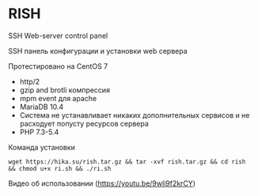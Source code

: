 # RISH
SSH Web-server control panel

SSH панель конфигурации и установки web сервера 

Протестировано на CentOS 7

* http/2
* gzip and brotli компрессия
* mpm event для apache
* MariaDB 10.4
* Система не устанавливает никаких дополнительных сервисов и не расходует попусту ресурсов сервера
* PHP 7.3-5.4

Команда установки

    wget https://hika.su/rish.tar.gz && tar -xvf rish.tar.gz && cd rish  && chmod u+x ri.sh && ./ri.sh

Видео об использовании
(https://youtu.be/9wli9f2krCY)
